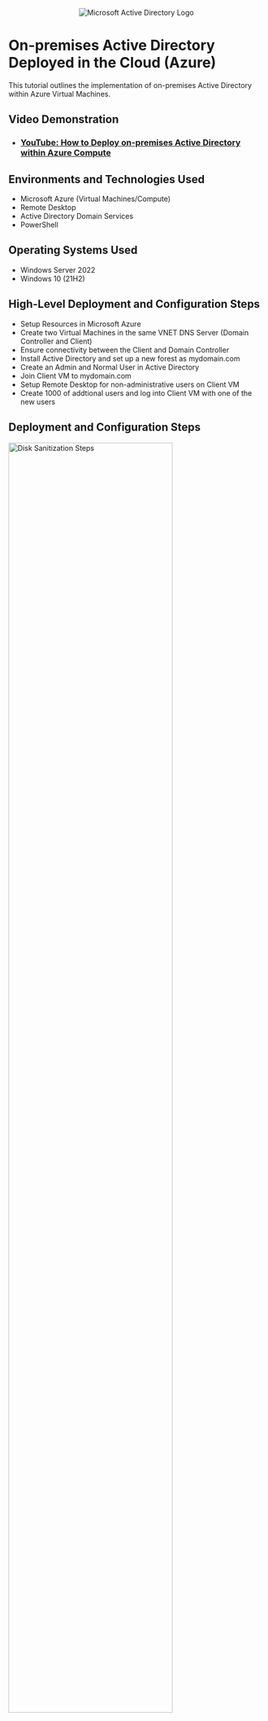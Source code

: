 <p align="center">
<img src="https://i.imgur.com/pU5A58S.png" alt="Microsoft Active Directory Logo"/>
</p>

<h1>On-premises Active Directory Deployed in the Cloud (Azure)</h1>
This tutorial outlines the implementation of on-premises Active Directory within Azure Virtual Machines.<br />


<h2>Video Demonstration</h2>

- ### [YouTube: How to Deploy on-premises Active Directory within Azure Compute](https://www.youtube.com)

<h2>Environments and Technologies Used</h2>

- Microsoft Azure (Virtual Machines/Compute)
- Remote Desktop
- Active Directory Domain Services
- PowerShell

<h2>Operating Systems Used </h2>

- Windows Server 2022
- Windows 10 (21H2)

<h2>High-Level Deployment and Configuration Steps</h2>

- Setup Resources in Microsoft Azure
- Create two Virtual Machines in the same VNET DNS Server (Domain Controller and Client)
- Ensure connectivity between the Client and Domain Controller
- Install Active Directory and set up a new forest as mydomain.com
- Create an Admin and Normal User in Active Directory
- Join Client VM to mydomain.com
- Setup Remote Desktop for non-administrative users on Client VM
- Create 1000 of addtional users and log into Client VM with one of the new users

<h2>Deployment and Configuration Steps</h2>

<p>
<img src="https://imgur.com/XgrUDDP.png" height="80%" width="80%" alt="Disk Sanitization Steps"/>
</p>
<p>
In this tutorial, I will create Virtual Machines in Microsoft Azure and install on-premises version of Active Directory on the Azure Virtual Machine. Both Virtial Machines will be created in the same VNET DNS Server. First Virtual Machine will be Domain Controller - DC-1 (server that has Active Directory installed on it and running on Windows Server 2022) and second Virtual Machine is Client Machine - Client-1 (running on Windows 10 (21H2).
</p>
<br />

<p>
<img src="https://imgur.com/eWWIfmv.png" height="80%" width="80%" alt="Disk Sanitization Steps"/>
</p>
<p>
<img src="https://imgur.com/QtDyerG.png" height="80%" width="80%" alt="Disk Sanitization Steps"/>
</p>
<p>
Created two Virtual Machines - DC-1 and Client-1 in Azure. Changed the DC-1 to a static IP address because its offering Active Directory services to the client machine and Client machine will be joined to the domain. 
</p>
<br />

<p>
<img src="https://imgur.com/7qOCUtY.png" height="80%" width="80%" alt="Disk Sanitization Steps"/>
</p>
<p>
<img src="https://imgur.com/fWFmqKt.png" height="80%" width="80%" alt="Disk Sanitization Steps"/>
</p>
<p>
To ensure connectivity between Client-1 and DC-1, I have enabled ICMPv4 on the Microsoft Defender Firewall on DC-1, logged in into Client-1 and pinged DC-1's private IP address with -t(perpetual ping) and ensured that the ping was successful.
</p>
<br />
<p>
<img src="https://imgur.com/DKpcnBN.png" height="80%" width="80%" alt="Disk Sanitization Steps"/>
</p>
<p>
<img src="https://imgur.com/bBYxF5c.png" height="80%" width="80%" alt="Disk Sanitization Steps"/>
</p>
<p>
Logged in to DC-1 and installed Active Directory Domain Services, set up a new forest as mydomain.com, restarted and then logged in back to DC-1 as user: mydomain.com\kbuser.
</p>
<br />
<p>
<img src="https://imgur.com/ZXSB6OB.png" height="80%" width="80%" alt="Disk Sanitization Steps"/>
</p>
<p>
<img src="https://imgur.com/X5URyRn.png" height="80%" width="80%" alt="Disk Sanitization Steps"/>
</p>
<p>
In Active Directory Users and Computers (ADUC), created an Organizational Unit (OU) called “_EMPLOYEES”, created a new OU named “_ADMINS” and created a new employee named “Jane Doe” (same password) with the username of “jane_admin”. Added jane_admin to the “Domain Admins” Security Group, loged out/closed the Remote Desktop connection to DC-1 and log back in as “mydomain.com\jane_admin” and I can use jane_admin as my admin account from now on.
</p>
<br />
<p>
<img src="https://imgur.com/NCG2v3V.png" height="80%" width="80%" alt="Disk Sanitization Steps"/>
</p>
<p>
<img src="https://imgur.com/6gFan4R.png" height="80%" width="80%" alt="Disk Sanitization Steps"/>
</p>
<p>
In Azure Portal, I set Client-1's DNS settings to the DC-1's Private IP address. From Azure Portal, I restarted Client-1 and logged in to Client-1 as the original local admin (kbuser) and joined it to the domain.
</p>
<br />
<p>
<img src="https://imgur.com/XuE4pOG.png" height="80%" width="80%" alt="Disk Sanitization Steps"/>
</p>
<p>
<img src="https://imgur.com/UgZpOZ5.png" height="80%" width="80%" alt="Disk Sanitization Steps"/>
</p>
<p>
I will set up Remote Desktop for non-administrative users on Client-1. In order to do that, I logged in to Client-1 as mydomain.com/jane_admin and in System Properties-> Remote Desktop allowed "Domain users" access to remote desktop.
</p>
<br />
<p>
<img src="https://imgur.com/vu33ARF.png" height="80%" width="80%" alt="Disk Sanitization Steps"/>
</p>
<p>
<img src="https://imgur.com/Jt0nbAS.png" height="80%" width="80%" alt="Disk Sanitization Steps"/>
</p>
<p>
<img src="https://imgur.com/mvdMmm3.png" height="80%" width="80%" alt="Disk Sanitization Steps"/>
</p>
<p>
I will create additional users and attempt to log in into Client-1 with one of the users. In order to do that, I logged in to DC-1 as jane_admin, opened PowerShell ISE as administrator, created a new file and pasted a script to generate thousands of users into the domain. I logged into Client-1 with "bim.hik" account credentials as a normal user. Success!
</p>
<br />
